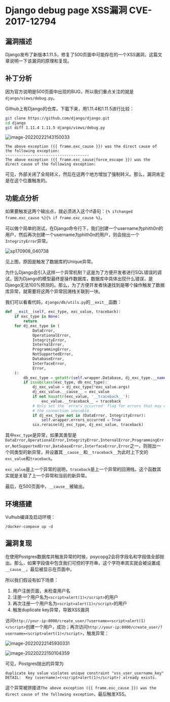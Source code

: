 # Django debug page XSS漏洞 CVE-2017-12794

## 漏洞描述

Django发布了新版本1.11.5，修复了500页面中可能存在的一个XSS漏洞，这篇文章说明一下该漏洞的原理和复现。

## 补丁分析

因为官方说明是500页面中出现的BUG，所以我们重点关注的就是`django/views/debug.py`。

Github上有Django的仓库，下载下来，用1.11.4和1.11.5进行比较：

```bash
git clone https://github.com/django/django.git
cd django
git diff 1.11.4 1.11.5 django/views/debug.py
```

![image-20220222143150033](https://typora-1308934770.cos.ap-beijing.myqcloud.com/202202221431270.png)

```
The above exception ({{ frame.exc_cause }}) was the direct cause of the following exception:
-------------------------------------
The above exception ({{ frame.exc_cause|force_escape }}) was the direct cause of the following exception:
```

可见，外部关闭了全局转义，然后在这两个地方增加了强制转义。那么，漏洞肯定是在这个位置触发的。

## 功能点分析

如果要触发这两个输出点，就必须进入这个if语句：`{% ifchanged frame.exc_cause %}{% if frame.exc_cause %}`。

可以做个简单的测试，在Django命令行下，我们创建一个username为phith0n的用户，然后再次创建一个username为phith0n的用户，则会抛出一个`IntegrityError`异常。

![sp170908_040738](https://vulhub.org/vulhub/django/CVE-2017-12794/img/django/sp170908_040738.png)

见上图，原因是触发了数据库的Unique异常。

为什么Django会引入这样一个异常机制？这是为了方便开发者进行SQL错误的调试，因为Django的模型最终是操作数据库，数据库中具体出现什么错误，是Django无法100%预测的。那么，为了方便开发者快速找到是哪个操作触发了数据库异常，就需要将这两个异常回溯栈关联到一块。

我们可以看看代码，`django/db/utils.py`的`__exit__`函数：

```python
def __exit__(self, exc_type, exc_value, traceback):
    if exc_type is None:
        return
    for dj_exc_type in (
            DataError,
            OperationalError,
            IntegrityError,
            InternalError,
            ProgrammingError,
            NotSupportedError,
            DatabaseError,
            InterfaceError,
            Error,
    ):
        db_exc_type = getattr(self.wrapper.Database, dj_exc_type.__name__)
        if issubclass(exc_type, db_exc_type):
            dj_exc_value = dj_exc_type(*exc_value.args)
            dj_exc_value.__cause__ = exc_value
            if not hasattr(exc_value, '__traceback__'):
                exc_value.__traceback__ = traceback
            # Only set the 'errors_occurred' flag for errors that may make
            # the connection unusable.
            if dj_exc_type not in (DataError, IntegrityError):
                self.wrapper.errors_occurred = True
            six.reraise(dj_exc_type, dj_exc_value, traceback)
```

其中`exc_type`是异常，如果其类型是`DataError,OperationalError,IntegrityError,InternalError,ProgrammingError,NotSupportedError,DatabaseError,InterfaceError,Error`之一，则抛出一个同类型的新异常，并设置其`__cause__`和`__traceback__`为此时上下文的`exc_value`和`traceback`。

`exc_value`是上一个异常的说明，`traceback`是上一个异常的回溯栈。这个函数其实就是关联了上一个异常和当前的新异常。

最后，在500页面中，`__cause__`被输出。

## 环境搭建

Vulhub编译及启动环境：

```
/docker-compose up -d
```

## 漏洞复现

在使用Postgres数据库并触发异常的时候，psycopg2会将字段名和字段值全部抛出。那么，如果字段值中包含我们可控的字符串，这个字符串其实就会被设置成`__cause__`，最后被显示在页面中。

所以我们假设有如下场景：

1. 用户注册页面，未检查用户名
2. 注册一个用户名为`<script>alert(1)</script>`的用户
3. 再次注册一个用户名为`<script>alert(1)</script>`的用户
4. 触发duplicate key异常，导致XSS漏洞

访问`http://your-ip:8000/create_user/?username=<script>alert(1)</script>`创建一个用户，成功；再次访问`http://your-ip:8000/create_user/?username=<script>alert(1)</script>`，触发异常：

![image-20220222145930331](https://typora-1308934770.cos.ap-beijing.myqcloud.com/202202221459394.png)

![image-20220222150104359](https://typora-1308934770.cos.ap-beijing.myqcloud.com/202202221501499.png)

可见，Postgres抛出的异常为

```
duplicate key value violates unique constraint "xss_user_username_key"
DETAIL:  Key (username)=(<script>alert(1)</script>) already exists.
```

这个异常被拼接进`The above exception ({{ frame.exc_cause }}) was the direct cause of the following exception`，最后触发XSS。